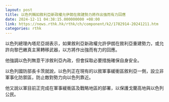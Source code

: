```yaml
---
layout: post
title: 以色列稱如敘利亞新政權允伊朗在敘建勢力將作出強而有力回應
date: 2024-12-11 04:38:15.000000000 +08:00
link: https://news.rthk.hk/rthk/ch/component/k2/1782914-20241211.htm
categories: rthk
---
```


以色列總理內塔尼亞胡表示，如果敘利亞新政權允許伊朗在敘利亞重建勢力，或允許向黎巴嫩真主黨轉移武器，以方將作出強而有力的回應。

他強調以色列無意干涉敘利亞內政，但會採取必要措施確保自身安全。

以色列國防部長卡茨就說，以色列正在現有的以敘軍事緩衝區敘利亞一側，設立非軍事化防禦區，防止敵對勢力向以色列靠近。

他又說以軍目前正完成在軍事緩衝區及戰略地區的部署，以保護戈蘭高地與以色列公民。
